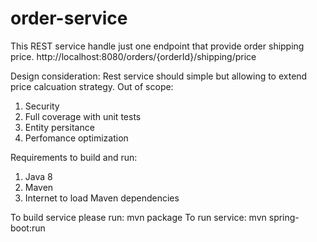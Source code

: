 # order-service
This REST service handle just one endpoint that provide order shipping price.
http://localhost:8080/orders/{orderId}/shipping/price

Design consideration:
Rest service should simple but allowing to extend price calcuation strategy.
Out of scope:
1. Security
2. Full coverage with unit tests
3. Entity persitance
4. Perfomance optimization

Requirements to build and run:
1. Java 8
2. Maven
3. Internet to load Maven dependencies

To build service please run:
mvn package
To run service:
mvn spring-boot:run


